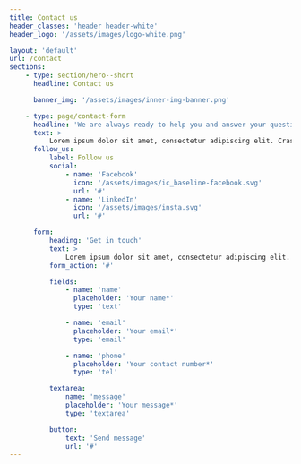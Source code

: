 ```yaml
---
title: Contact us
header_classes: 'header header-white'
header_logo: '/assets/images/logo-white.png'

layout: 'default'
url: /contact
sections:
    - type: section/hero--short
      headline: Contact us

      banner_img: '/assets/images/inner-img-banner.png'

    - type: page/contact-form
      headline: 'We are always ready to help you and answer your questions.'
      text: >
          Lorem ipsum dolor sit amet, consectetur adipiscing elit. Cras lobortis vitae sapien sed auctor. Nam dignissim ligula sed accumsan blandit.
      follow_us:
          label: Follow us
          social:
              - name: 'Facebook'
                icon: '/assets/images/ic_baseline-facebook.svg'
                url: '#'
              - name: 'LinkedIn'
                icon: '/assets/images/insta.svg'
                url: '#'

      form:
          heading: 'Get in touch'
          text: >
              Lorem ipsum dolor sit amet, consectetur adipiscing elit.
          form_action: '#'

          fields:
              - name: 'name'
                placeholder: 'Your name*'
                type: 'text'

              - name: 'email'
                placeholder: 'Your email*'
                type: 'email'

              - name: 'phone'
                placeholder: 'Your contact number*'
                type: 'tel'

          textarea:
              name: 'message'
              placeholder: 'Your message*'
              type: 'textarea'

          button:
              text: 'Send message'
              url: '#'
---
```

